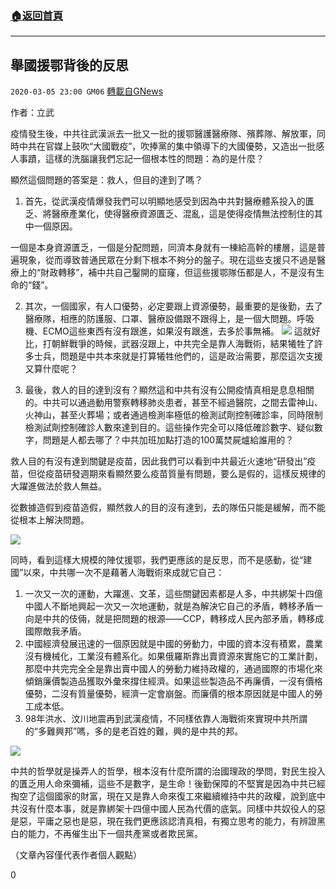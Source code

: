 ###  [:house:返回首頁](https://github.com/ourhimalayas/txt)
---

## 舉國援鄂背後的反思
`2020-03-05 23:00 GM06` [轉載自GNews](https://gnews.org/zh-hant/131861/)

作者：立武

疫情發生後，中共往武漢派去一批又一批的援鄂醫護醫療隊、殯葬隊、解放軍，同時中共在官媒上鼓吹“大國戰疫”，吹捧黨的集中領導下的大國優勢，又造出一批感人事蹟，這樣的洗腦讓我們忘記一個根本性的問題：為的是什麼？

顯然這個問題的答案是：救人，但目的達到了嗎？

1. 首先，從武漢疫情爆發我們可以明顯地感受到因為中共對醫療體系投入的匱乏、將醫療產業化，使得醫療資源匱乏、混亂，這是使得疫情無法控制住的其中一個原因。


一個是本身資源匱乏，一個是分配問題，同濟本身就有一棟給高幹的樓層，這是普遍現象，從而導致普通民眾在分剩下根本不夠分的盤子。現在這些支援只不過是醫療上的“財政轉移”，補中共自己鑿開的窟窿，但這些援鄂隊伍都是人，不是沒有生命的“錢”。

2. 其次，一個國家，有人口優勢，必定要跟上資源優勢，最重要的是後勤，去了醫療隊，相應的防護服、口罩、醫療設備跟不跟得上，是一個大問題。呼吸機、ECMO這些東西有沒有跟進，如果沒有跟進，去多於事無補。
![](https://s3-ap-northeast-1.amazonaws.com/news.guo.offload.media/wp-content/uploads/2020/03/05225043/111.jpg)
這就好比，打朝鮮戰爭的時候，武器沒跟上，中共完全是靠人海戰術，結果犧牲了許多士兵，問題是中共本來就是打算犧牲他們的，這是政治需要，那麼這次支援又算什麼呢？

3. 最後，救人的目的達到沒有？顯然這和中共有沒有公開疫情真相是息息相關的。中共可以通過動用警察轉移肺炎患者，甚至不經過醫院，之間去雷神山、火神山，甚至火葬場；或者通過檢測率極低的檢測試劑控制確診率，同時限制檢測試劑控制確診人數來達到目的。這些操作完全可以降低確診數字、疑似數字，問題是人都去哪了？中共加班加點打造的100萬焚屍爐給誰用的？

救人目的有沒有達到關鍵是疫苗，因此我們可以看到中共最近火速地“研發出”疫苗，但從疫苗研發週期來看顯然要么疫苗質量有問題，要么是假的，這樣反規律的大躍進做法於救人無益。

從數據造假到疫苗造假，顯然救人的目的沒有達到，去的隊伍只能是緩解，而不能從根本上解決問題。

![](https://s3-ap-northeast-1.amazonaws.com/news.guo.offload.media/wp-content/uploads/2020/03/05225237/222.jpg)

同時，看到這樣大規模的陣仗援鄂，我們更應該的是反思，而不是感動，從“建國”以來，中共哪一次不是藉著人海戰術來成就它自己：

1. 一次又一次的運動，大躍進、文革，這些關鍵因素都是人多，中共綁架十四億中國人不斷地興起一次又一次地運動，就是為解決它自己的矛盾，轉移矛盾一向是中共的伎倆，就是把問題的根源——CCP，轉移成人民內部矛盾，轉移成國際敵我矛盾。
2. 中國經濟發展迅速的一個原因就是中國的勞動力，中國的資本沒有積累，農業沒有機械化，工業沒有體系化。如果俄羅斯靠出賣資源來實施它的工業計劃，那麼中共完完全全是靠出賣中國人的勞動力維持政權的，通過國際的市場化來傾銷廉價製造品獲取外彙來撐住經濟。如果這些製造品不再廉價，一沒有價格優勢，二沒有質量優勢，經濟一定會崩盤。而廉價的根本原因就是中國人的勞工成本低。
3. 98年洪水、汶川地震再到武漢疫情，不同樣依靠人海戰術來實現中共所謂的“多難興邦”嗎，多的是老百姓的難，興的是中共的邦。


![](https://s3-ap-northeast-1.amazonaws.com/news.guo.offload.media/wp-content/uploads/2020/03/05225436/333.jpg)

中共的哲學就是操弄人的哲學，根本沒有什麼所謂的治國理政的學問，對民生投入的匱乏用人命來彌補，這些不是數字，是生命！後勤保障的不堅實是因為中共已經掏空了這個國家的財富，現在又是靠人命來復工來繼續維持中共的政權，說到底中共沒有什麼本事，就是靠綁架十四億中國人民為代價的底氣。同樣中共奴役人的惡是惡，平庸之惡也是惡，現在我們更應該認清真相，有獨立思考的能力，有辨證黑白的能力，不再催生出下一個共產黨或者欺民黨。

（文章內容僅代表作者個人觀點）

0
